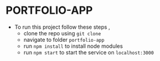 # PORTFOLIO-APP 

- To run this project follow these steps , 
  - clone the repo using `git clone`
  - navigate to folder `portfolio-app`
  - run `npm install` to install node modules
  - run `npm start` to start the service on `localhost:3000`
    
